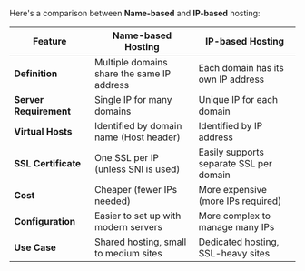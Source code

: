 Here's a comparison between **Name-based** and **IP-based** hosting:

| Feature                | Name-based Hosting                         | IP-based Hosting                        |
| ---------------------- | ------------------------------------------ | --------------------------------------- |
| **Definition**         | Multiple domains share the same IP address | Each domain has its own IP address      |
| **Server Requirement** | Single IP for many domains                 | Unique IP for each domain               |
| **Virtual Hosts**      | Identified by domain name (Host header)    | Identified by IP address                |
| **SSL Certificate**    | One SSL per IP (unless SNI is used)        | Easily supports separate SSL per domain |
| **Cost**               | Cheaper (fewer IPs needed)                 | More expensive (more IPs required)      |
| **Configuration**      | Easier to set up with modern servers       | More complex to manage many IPs         |
| **Use Case**           | Shared hosting, small to medium sites      | Dedicated hosting, SSL-heavy sites      |